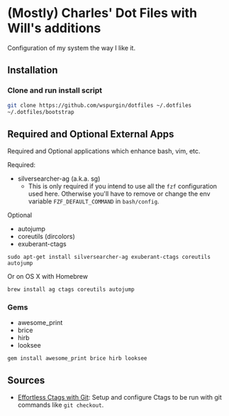 # (Mostly) Charles' Dot Files with Will's additions

Configuration of my system the way I like it.

## Installation

### Clone and run install script
```sh
git clone https://github.com/wspurgin/dotfiles ~/.dotfiles
~/.dotfiles/bootstrap
```

## Required and Optional External Apps

Required and Optional applications which enhance bash, vim, etc.

Required:
- silversearcher-ag (a.k.a. sg)
  - This is only required if you intend to use all the `fzf` configuration used
    here. Otherwise you'll have to remove or change the env variable
    `FZF_DEFAULT_COMMAND` in `bash/config`.

Optional
- autojump
- coreutils (dircolors)
- exuberant-ctags

```
sudo apt-get install silversearcher-ag exuberant-ctags coreutils autojump
```
Or on OS X with Homebrew
```
brew install ag ctags coreutils autojump
```

### Gems

- awesome_print
- brice
- hirb
- looksee

```
gem install awesome_print brice hirb looksee
```

## Sources

- [Effortless Ctags with Git][]: Setup and configure Ctags to be run with
  git commands like `git checkout`.

[Effortless Ctags with Git]: http://tbaggery.com/2011/08/08/effortless-ctags-with-git.html
